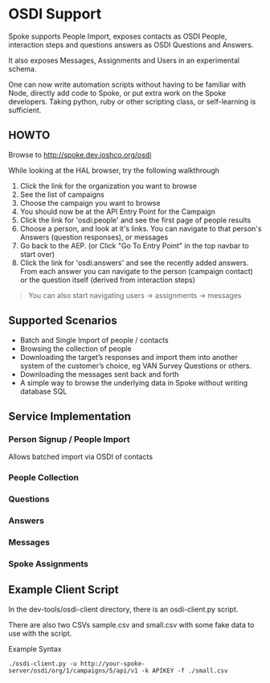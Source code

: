 # OSDI Support

Spoke supports People Import, exposes contacts as OSDI People, interaction steps and questions answers as OSDI Questions and Answers.

It also exposes Messages, Assignments and Users in an experimental schema.

One can now write automation scripts without having to be familiar with Node, directly add code to Spoke, or put extra work on the Spoke developers.  Taking python, ruby or other scripting class, or self-learning is sufficient.

## HOWTO

Browse to http://spoke.dev.joshco.org/osdi

While looking at the HAL browser, try the following walkthrough

1. Click the link for the organization you want to browse
2. See the list of campaigns
3. Choose the campaign you want to browse
4. You should now be at the API Entry Point for the Campaign
5. Click the link for 'osdi:people' and see the first page of people results
6. Choose a person, and look at it's links.  You can navigate to that person's Answers (question responses), or messages
7. Go back to the AEP. (or Click "Go To Entry Point" in the top navbar to start over)
8. Click the link for 'osdi:answers' and see the recently added answers.  From each answer you can navigate to the person (campaign contact) or the question itself (derived from interaction steps)

> You can also start navigating users -> assignments -> messages

## Supported Scenarios

* Batch and Single Import of people / contacts
* Browsing the collection of people
* Downloading the target’s responses and import them into another system of the customer’s choice, eg VAN Survey Questions or others.
* Downloading the messages sent back and forth
* A simple way to browse the underlying data in Spoke without writing database SQL
 

## Service Implementation

### Person Signup / People Import

Allows batched import via OSDI of contacts

### People Collection

### Questions

### Answers

### Messages

### Spoke Assignments

## Example Client Script
In the dev-tools/osdi-client directory, there is an osdi-client.py script.

There are also two CSVs sample.csv and small.csv with some fake data to use with the script.

Example Syntax

```
./osdi-client.py -u http://your-spoke-server/osdi/org/1/campaigns/5/api/v1 -k APIKEY -f ./small.csv                                            
```
